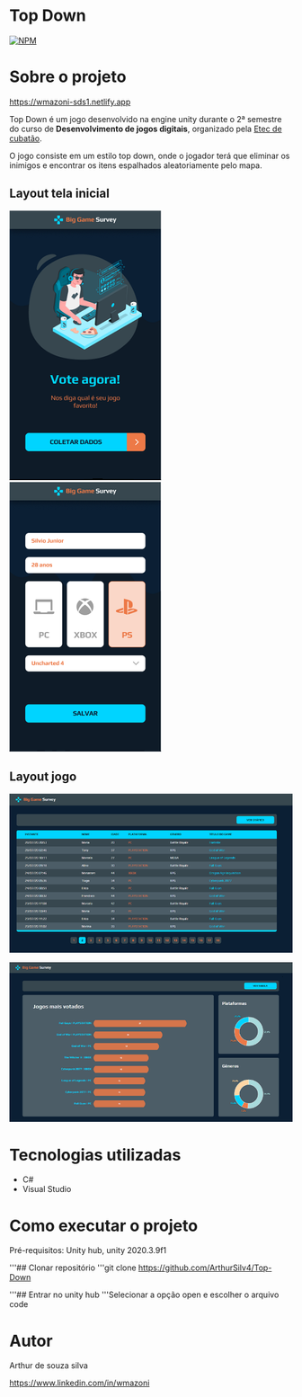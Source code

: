 # Top Down
[![NPM](https://img.shields.io/npm/l/react)](https://github.com/ArthurSilv4/Top-Down/blob/main/LICENSE) 

# Sobre o projeto

https://wmazoni-sds1.netlify.app

Top Down é um jogo desenvolvido na engine unity durante o 2ª semestre do curso de **Desenvolvimento de jogos digitais**, organizado pela [Etec de cubatão](https://www.etecubatao.com.br "Site da etec").

O jogo consiste em um estilo top down, onde o jogador terá que eliminar os inimigos e encontrar os itens espalhados aleatoriamente pelo mapa.

## Layout tela inicial
![Mobile 1](https://github.com/acenelio/assets/raw/main/sds1/mobile1.png) ![Mobile 2](https://github.com/acenelio/assets/raw/main/sds1/mobile2.png)

## Layout jogo
![Web 1](https://github.com/acenelio/assets/raw/main/sds1/web1.png)

![Web 2](https://github.com/acenelio/assets/raw/main/sds1/web2.png)

# Tecnologias utilizadas
- C#
- Visual Studio

# Como executar o projeto

Pré-requisitos: Unity hub, unity 2020.3.9f1

'''## Clonar repositório
'''git clone https://github.com/ArthurSilv4/Top-Down

'''## Entrar no unity hub
'''Selecionar a opção open e escolher o arquivo code

# Autor

Arthur de souza silva

https://www.linkedin.com/in/wmazoni

